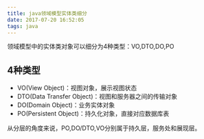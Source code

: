 ```yaml
---
title: java领域模型实体类细分
date: 2017-07-20 16:52:05
tags: java
---
```

领域模型中的实体类对象可以细分为4种类型：VO,DTO,DO,PO
<!-- more -->
## 4种类型
 - VO(View Object)：视图对象，展示视图状态
 - DTO(Data Transfer Object)：视图和服务器之间的传输对象
 - DO(Domain Object)：业务实体对象
 - PO(Persistent Object)：持久化对象，直接对应数据库表
 
从分层的角度来说，PO,DO/DTO,VO分别属于持久层，服务处和展现层。
